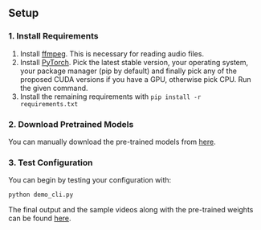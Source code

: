 ## Setup

### 1. Install Requirements
1. Install [ffmpeg](https://ffmpeg.org/download.html#get-packages). This is necessary for reading audio files.
2. Install [PyTorch](https://pytorch.org/get-started/locally/). Pick the latest stable version, your operating system, your package manager (pip by default) and finally pick any of the proposed CUDA versions if you have a GPU, otherwise pick CPU. Run the given command.
3. Install the remaining requirements with `pip install -r requirements.txt`

### 2. Download Pretrained Models
You can manually download the pre-trained models from [here]((https://drive.google.com/drive/u/0/folders/1JB2GhDQge9a6KdVvBl1ELpL-UBRJMYRo)).

### 3. Test Configuration
You can begin by testing your configuration with:

`python demo_cli.py`

The final output and the sample videos along with the pre-trained weights can be found [here]((https://drive.google.com/drive/u/0/folders/1zQgUy52uxaWHPvQimzjLSkvdrV0ydPNe)).



